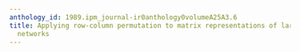 ```yaml
---
anthology_id: 1989.ipm_journal-ir0anthology0volumeA25A3.6
title: Applying row-column permutation to matrix representations of large citation
  networks
---
```

